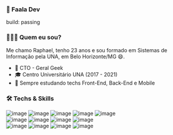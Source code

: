 ### 👋 Faala Dev 
build: passing

### 👨🏻‍💻 Quem eu sou? 

Me chamo Raphael, tenho 23 anos e sou formado em Sistemas de Informação pela UNA, em Belo Horizonte/MG 😄. 

- 🔭 CTO - Geral Geek
- 🎓 Centro Universitário UNA (2017 - 2021)
- 🌱 Sempre estudando techs Front-End, Back-End e Mobile

### 🛠  Techs & Skills
![image](https://img.shields.io/badge/HTML5-E34F26?style=for-the-badge&logo=html5&logoColor=white)
![image](https://img.shields.io/badge/CSS3-1572B6?style=for-the-badge&logo=css3&logoColor=white)
![image](https://img.shields.io/badge/JavaScript-F7DF1E?style=for-the-badge&logo=javascript&logoColor=black)
![image](https://img.shields.io/badge/TypeScript-007ACC?style=for-the-badge&logo=typescript&logoColor=white)
![image](https://img.shields.io/badge/Laravel-FF2D20?style=for-the-badge&logo=laravel&logoColor=white)
<br />
![image](https://img.shields.io/badge/Flutter-02569B?style=for-the-badge&logo=flutter&logoColor=white)
![image](https://img.shields.io/badge/React_Native-20232A?style=for-the-badge&logo=react&logoColor=61DAFB)
![image](https://img.shields.io/badge/Vue.js-35495E?style=for-the-badge&logo=vue.js&logoColor=4FC08D)
![image](https://img.shields.io/badge/Tailwind_CSS-38B2AC?style=for-the-badge&logo=tailwind-css&logoColor=white)
<br />
![image](https://img.shields.io/badge/Bootstrap-563D7C?style=for-the-badge&logo=bootstrap&logoColor=white)
![image](https://img.shields.io/badge/styled--components-DB7093?style=for-the-badge&logo=styled-components&logoColor=white)
![image](https://img.shields.io/badge/Redux-593D88?style=for-the-badge&logo=redux&logoColor=white)
![image](https://img.shields.io/badge/MySQL-00000F?style=for-the-badge&logo=mysql&logoColor=white)

